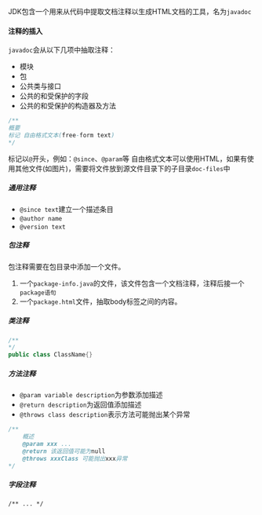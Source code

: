 JDK包含一个用来从代码中提取文档注释以生成HTML文档的工具，名为`javadoc`
#### 注释的插入
`javadoc`会从以下几项中抽取注释：
- 模块
- 包
- 公共类与接口
- 公共的和受保护的字段
- 公共的和受保护的构造器及方法
```java
/**
概要
标记 自由格式文本(free-form text)
*/
```
标记以`@`开头，例如：`@since`、`@param`等
自由格式文本可以使用HTML，如果有使用其他文件(如图片)，需要将文件放到源文件目录下的子目录`doc-files`中
##### 通用注释
- `@since text`建立一个描述条目
- `@author name`
- `@version text`
##### 包注释
包注释需要在包目录中添加一个文件。
1. 一个`package-info.java`的文件，该文件包含一个文档注释，注释后接一个`package语句`
2. 一个`package.html`文件，抽取body标签之间的内容。
##### 类注释
```java
/**
*/
public class ClassName{}
```
##### 方法注释
- `@param variable description`为参数添加描述
- `@return description`为返回值添加描述
- `@throws class description`表示方法可能抛出某个异常
```java
/**
	概述
	@param xxx ...
	@return 该返回值可能为null
	@throws xxxClass 可能抛出xxx异常
*/
```
##### 字段注释
`/** ... */`
